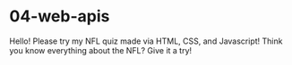# 04-web-apis
Hello! Please try my NFL quiz made via HTML, CSS, and Javascript! Think you know everything about the NFL? Give it a try!